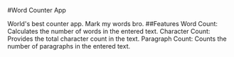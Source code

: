 #Word Counter App

World's best counter app. Mark my words bro. 
##Features
Word Count: Calculates the number of words in the entered text.
Character Count: Provides the total character count in the text.
Paragraph Count: Counts the number of paragraphs in the entered text.
